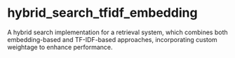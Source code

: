# hybrid_search_tfidf_embedding
A hybrid search implementation for a retrieval system, which combines both embedding-based and TF-IDF-based approaches, incorporating custom weightage to enhance performance.
